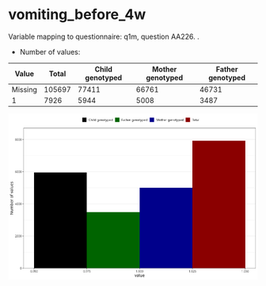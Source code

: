 # vomiting_before_4w
Variable mapping to questionnaire: q1m, question AA226.
.
- Number of values:

| Value | Total | Child genotyped | Mother genotyped | Father genotyped |
| ----- | ----- | --------------- | ---------------- | ---------------- |
| Missing | 105697 | 77411 | 66761 | 46731 |
| 1 | 7926 | 5944 | 5008 |3487 |



![](vomiting_before_4w_n.png)



